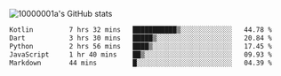 ![10000001a's GitHub stats](https://github-readme-stats.vercel.app/api?username=10000001a&show_icons=true&theme=onedark&count_private=true)

<!-- [![Top Langs](https://github-readme-stats.vercel.app/api/top-langs/?username=10000001a&layout=compact&theme=onedark&langs_count=5)](https://github.com/anuraghazra/github-readme-stats) -->
<!--
**10000001a/10000001a** is a ✨ _special_ ✨ repository because its `README.md` (this file) appears on your GitHub profile.

Here are some ideas to get you started:

- 🔭 I’m currently working on ...
- 🌱 I’m currently learning ...
- 👯 I’m looking to collaborate on ...
- 🤔 I’m looking for help with ...
- 💬 Ask me about ...
- 📫 How to reach me: ...
- 😄 Pronouns: ...
- ⚡ Fun fact: ...
-->

<!--START_SECTION:waka-->

```txt
Kotlin         7 hrs 32 mins   ███████████▒░░░░░░░░░░░░░   44.78 %
Dart           3 hrs 30 mins   █████▒░░░░░░░░░░░░░░░░░░░   20.84 %
Python         2 hrs 56 mins   ████▒░░░░░░░░░░░░░░░░░░░░   17.45 %
JavaScript     1 hr 40 mins    ██▒░░░░░░░░░░░░░░░░░░░░░░   09.93 %
Markdown       44 mins         █░░░░░░░░░░░░░░░░░░░░░░░░   04.39 %
```

<!--END_SECTION:waka-->
